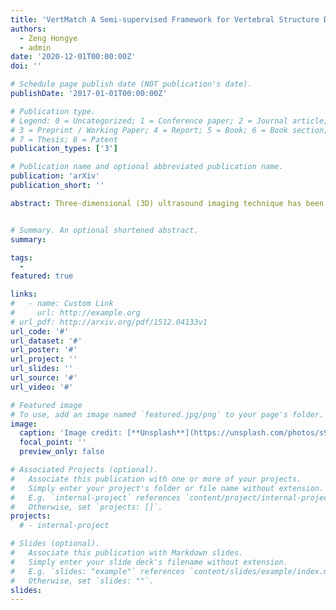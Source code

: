 ```yaml
---
title: 'VertMatch A Semi-supervised Framework for Vertebral Structure Detection in 3D Ultrasound Volume'
authors:
  - Zeng Hongye
  - admin
date: '2020-12-01T00:00:00Z'
doi: ''

# Schedule page publish date (NOT publication's date).
publishDate: '2017-01-01T00:00:00Z'

# Publication type.
# Legend: 0 = Uncategorized; 1 = Conference paper; 2 = Journal article;
# 3 = Preprint / Working Paper; 4 = Report; 5 = Book; 6 = Book section;
# 7 = Thesis; 8 = Patent
publication_types: ['3']

# Publication name and optional abbreviated publication name.
publication: 'arXiv'
publication_short: ''

abstract: Three-dimensional (3D) ultrasound imaging technique has been applied for scoliosis assessment, but current assessment method only uses coronal projection image and cannot illustrate the 3D deformity and vertebra rotation. The vertebra detection is essential to reveal 3D spine information, but the detection task is challenging due to complex data and limited annotations. We propose VertMatch, a two-step framework to detect vertebral structures in 3D ultrasound volume by utilizing unlabeled data in semi-supervised manner. The first step is to detect the possible positions of structures on transverse slice globally, and then the local patches are cropped based on detected positions. The second step is to distinguish whether the patches contain real vertebral structures and screen the predicted positions from the first step. VertMatch develops three novel components for semi-supervised learning, for position detection in the first step, (1) anatomical prior is used to screen pseudo labels generated from confidence threshold method; (2) multi-slice consistency is used to utilize more unlabeled data by inputting multiple adjacent slices; (3) for patch identification in the second step, the categories are rebalanced in each batch to solve imbalance problem. Experimental results demonstrate that VertMatch can detect vertebra accurately in ultrasound volume and outperforms state-of-the-art methods. VertMatch is also validated in clinical application on forty ultrasound scans, and it can be a promising approach for 3D assessment of scoliosis.


# Summary. An optional shortened abstract.
summary: 

tags:
  - 
featured: true

links:
#   - name: Custom Link
#     url: http://example.org
# url_pdf: http://arxiv.org/pdf/1512.04133v1
url_code: '#'
url_dataset: '#'
url_poster: '#'
url_project: ''
url_slides: ''
url_source: '#'
url_video: '#'

# Featured image
# To use, add an image named `featured.jpg/png` to your page's folder.
image:
  caption: 'Image credit: [**Unsplash**](https://unsplash.com/photos/s9CC2SKySJM)'
  focal_point: ''
  preview_only: false

# Associated Projects (optional).
#   Associate this publication with one or more of your projects.
#   Simply enter your project's folder or file name without extension.
#   E.g. `internal-project` references `content/project/internal-project/index.md`.
#   Otherwise, set `projects: []`.
projects:
  # - internal-project

# Slides (optional).
#   Associate this publication with Markdown slides.
#   Simply enter your slide deck's filename without extension.
#   E.g. `slides: "example"` references `content/slides/example/index.md`.
#   Otherwise, set `slides: ""`.
slides:
---
```



